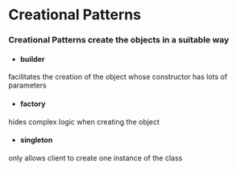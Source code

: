 # Creational Patterns

### Creational Patterns create the objects in a suitable way

- #### builder
facilitates the creation of the object whose constructor has lots of parameters

- #### factory
hides complex logic when creating the object

- #### singleton
only allows client to create one instance of the class
